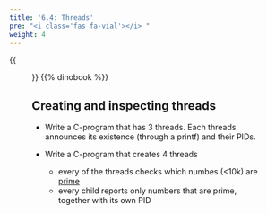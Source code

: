 ```yaml
---
title: '6.4: Threads'
pre: "<i class='fas fa-vial'></i> "
weight: 4
---
```


{{<figure src="/img/os/db_threads.png">}}
{{% dinobook %}}

## Creating and inspecting threads

* Write a C-program that has 3 threads. Each threads announces its existence (through a printf) and their PIDs.

* Write a C-program that creates 4 threads
  * every of the threads checks which numbes (<10k) are [prime](https://en.wikipedia.org/wiki/Prime_number)
  * every child reports only numbers that are prime, together with its own PID
